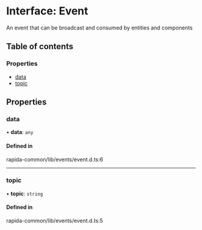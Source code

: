 # Interface: Event

An event that can be broadcast and consumed by entities and components

## Table of contents

### Properties

- [data](Event.md#data)
- [topic](Event.md#topic)

## Properties

### data

• **data**: `any`

#### Defined in

rapida-common/lib/events/event.d.ts:6

___

### topic

• **topic**: `string`

#### Defined in

rapida-common/lib/events/event.d.ts:5
